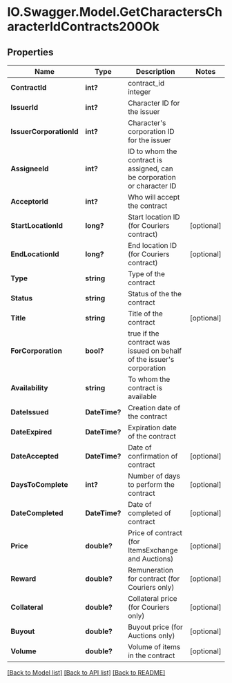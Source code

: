 # IO.Swagger.Model.GetCharactersCharacterIdContracts200Ok
## Properties

Name | Type | Description | Notes
------------ | ------------- | ------------- | -------------
**ContractId** | **int?** | contract_id integer | 
**IssuerId** | **int?** | Character ID for the issuer | 
**IssuerCorporationId** | **int?** | Character&#39;s corporation ID for the issuer | 
**AssigneeId** | **int?** | ID to whom the contract is assigned, can be corporation or character ID | 
**AcceptorId** | **int?** | Who will accept the contract | 
**StartLocationId** | **long?** | Start location ID (for Couriers contract) | [optional] 
**EndLocationId** | **long?** | End location ID (for Couriers contract) | [optional] 
**Type** | **string** | Type of the contract | 
**Status** | **string** | Status of the the contract | 
**Title** | **string** | Title of the contract | [optional] 
**ForCorporation** | **bool?** | true if the contract was issued on behalf of the issuer&#39;s corporation | 
**Availability** | **string** | To whom the contract is available | 
**DateIssued** | **DateTime?** | Сreation date of the contract | 
**DateExpired** | **DateTime?** | Expiration date of the contract | 
**DateAccepted** | **DateTime?** | Date of confirmation of contract | [optional] 
**DaysToComplete** | **int?** | Number of days to perform the contract | [optional] 
**DateCompleted** | **DateTime?** | Date of completed of contract | [optional] 
**Price** | **double?** | Price of contract (for ItemsExchange and Auctions) | [optional] 
**Reward** | **double?** | Remuneration for contract (for Couriers only) | [optional] 
**Collateral** | **double?** | Collateral price (for Couriers only) | [optional] 
**Buyout** | **double?** | Buyout price (for Auctions only) | [optional] 
**Volume** | **double?** | Volume of items in the contract | [optional] 

[[Back to Model list]](../README.md#documentation-for-models) [[Back to API list]](../README.md#documentation-for-api-endpoints) [[Back to README]](../README.md)

